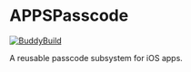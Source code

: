 # APPSPasscode

[![BuddyBuild](https://dashboard.buddybuild.com/api/statusImage?appID=5743719adb87810100cb593c&branch=master&build=latest)](https://dashboard.buddybuild.com/apps/5743719adb87810100cb593c/build/latest)

A reusable passcode subsystem for iOS apps.
